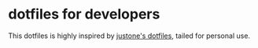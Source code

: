 # dotfiles for developers #

This dotfiles is highly inspired by [justone's dotfiles](http://github.com/justone/dotfiles), tailed for personal use.
